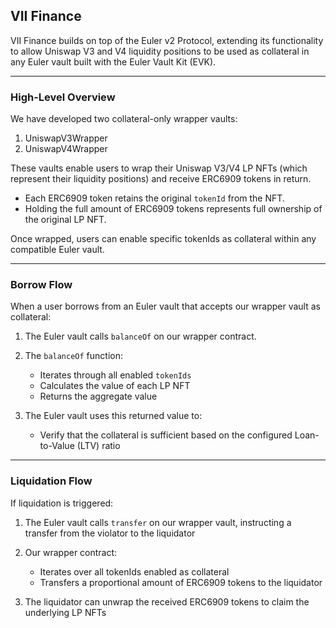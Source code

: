 

## VII Finance

VII Finance builds on top of the Euler v2 Protocol, extending its functionality to allow Uniswap V3 and V4 liquidity positions to be used as collateral in any Euler vault built with the Euler Vault Kit (EVK).

---

### High-Level Overview

We have developed two collateral-only wrapper vaults:

1. UniswapV3Wrapper
2. UniswapV4Wrapper

These vaults enable users to wrap their Uniswap V3/V4 LP NFTs (which represent their liquidity positions) and receive ERC6909 tokens in return.

* Each ERC6909 token retains the original `tokenId` from the NFT.
* Holding the full amount of ERC6909 tokens represents full ownership of the original LP NFT.

Once wrapped, users can enable specific tokenIds as collateral within any compatible Euler vault.

---

### Borrow Flow

When a user borrows from an Euler vault that accepts our wrapper vault as collateral:

1. The Euler vault calls `balanceOf` on our wrapper contract.
2. The `balanceOf` function:

   * Iterates through all enabled `tokenIds`
   * Calculates the value of each LP NFT
   * Returns the aggregate value
3. The Euler vault uses this returned value to:

   * Verify that the collateral is sufficient based on the configured Loan-to-Value (LTV) ratio

---

### Liquidation Flow

If liquidation is triggered:

1. The Euler vault calls `transfer` on our wrapper vault, instructing a transfer from the violator to the liquidator
2. Our wrapper contract:

   * Iterates over all tokenIds enabled as collateral
   * Transfers a proportional amount of ERC6909 tokens to the liquidator
3. The liquidator can unwrap the received ERC6909 tokens to claim the underlying LP NFTs



